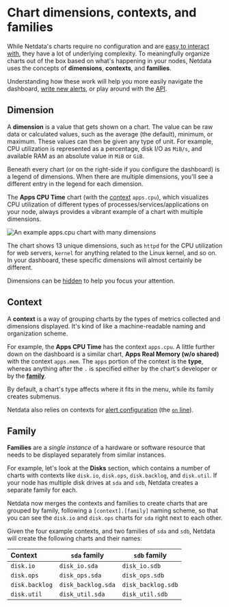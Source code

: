 # Chart dimensions, contexts, and families

While Netdata's charts require no configuration and are [easy to interact with](https://github.com/netdata/netdata/blob/master/docs/cloud/visualize/interact-new-charts.md),
they have a lot of underlying complexity. To meaningfully organize charts out of the box based on what's happening in
your nodes, Netdata uses the concepts of **dimensions**, **contexts**, and **families**. 

Understanding how these work will help you more easily navigate the dashboard, 
[write new alerts](https://github.com/netdata/netdata/blob/master/health/REFERENCE.md), or play around 
with the [API](https://github.com/netdata/netdata/blob/master/web/api/README.md).

## Dimension

A **dimension** is a value that gets shown on a chart. The value can be raw data or calculated values, such as the
average (the default), minimum, or maximum. These values can then be given any type of unit. For example, CPU
utilization is represented as a percentage, disk I/O as `MiB/s`, and available RAM as an absolute value in `MiB` or
`GiB`.

Beneath every chart (or on the right-side if you configure the dashboard) is a legend of dimensions. When there are
multiple dimensions, you'll see a different entry in the legend for each dimension.

The **Apps CPU Time** chart (with the [context](#context) `apps.cpu`), which visualizes CPU utilization of
different types of processes/services/applications on your node, always provides a vibrant example of a chart with
multiple dimensions.

![An example apps.cpu chart with many
dimensions](https://user-images.githubusercontent.com/1153921/114207816-a5cb7400-9911-11eb-8800-06f60b745f9c.png)

The chart shows 13 unique dimensions, such as `httpd` for the CPU utilization for web servers, `kernel` for anything
related to the Linux kernel, and so on. In your dashboard, these specific dimensions will almost certainly be different.

Dimensions can be [hidden](https://github.com/netdata/netdata/blob/master/docs/cloud/visualize/interact-new-charts.md#show-and-hide-dimensions) to help you focus your
attention.

## Context

A **context** is a way of grouping charts by the types of metrics collected and dimensions displayed. It's kind of like
a machine-readable naming and organization scheme.

For example, the **Apps CPU Time** has the context `apps.cpu`. A little further down on the dashboard is a similar
chart, **Apps Real Memory (w/o shared)** with the context `apps.mem`. The `apps` portion of the context is the **type**,
whereas anything after the `.` is specified either by the chart's developer or by the [**family**](#family). 

By default, a chart's type affects where it fits in the menu, while its family creates submenus.

Netdata also relies on contexts for [alert configuration](https://github.com/netdata/netdata/blob/master/health/REFERENCE.md) (the [`on`
line](https://github.com/netdata/netdata/blob/master/health/REFERENCE.md#alert-line-on)).

## Family

**Families** are a _single instance_ of a hardware or software resource that needs to be displayed separately from
similar instances.

For example, let's look at the **Disks** section, which contains a number of charts with contexts like `disk.io`,
`disk.ops`, `disk.backlog`, and `disk.util`.  If your node has multiple disk drives at `sda` and `sdb`, Netdata creates
a separate family for each.

Netdata now merges the contexts and families to create charts that are grouped by family, following a
`[context].[family]` naming scheme, so that you can see the `disk.io` and `disk.ops` charts for `sda` right next to each
other.

Given the four example contexts, and two families of `sda` and `sdb`, Netdata will create the following charts and their
names:

| Context        | `sda` family       | `sdb` family       |
|:---------------|--------------------|--------------------|
| `disk.io`      | `disk_io.sda`      | `disk_io.sdb`      |
| `disk.ops`     | `disk_ops.sda`     | `disk_ops.sdb`     |
| `disk.backlog` | `disk_backlog.sda` | `disk_backlog.sdb` |
| `disk.util`    | `disk_util.sda`    | `disk_util.sdb`    |

